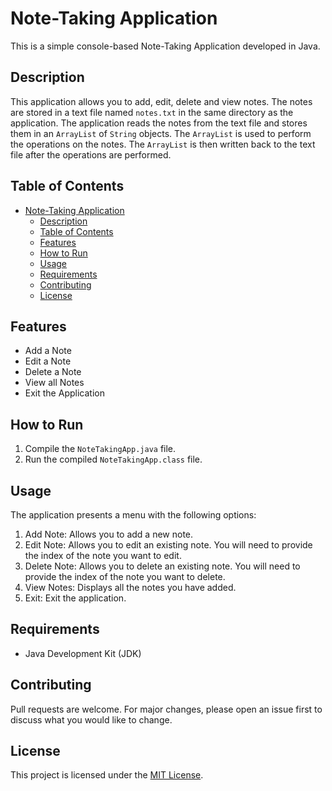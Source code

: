 # Note-Taking Application

This is a simple console-based Note-Taking Application developed in Java.

## Description

This application allows you to add, edit, delete and view notes. The notes are stored in a text file named `notes.txt`
in the same directory as the application. The application reads the notes from the text file and stores them in
an `ArrayList` of `String` objects. The `ArrayList` is used to perform the operations on the notes. The `ArrayList` is
then written back to the text file after the operations are performed.

## Table of Contents

- [Note-Taking Application](#note-taking-application)
    - [Description](#description)
    - [Table of Contents](#table-of-contents)
    - [Features](#features)
    - [How to Run](#how-to-run)
    - [Usage](#usage)
    - [Requirements](#requirements)
    - [Contributing](#contributing)
    - [License](#license)

## Features

- Add a Note
- Edit a Note
- Delete a Note
- View all Notes
- Exit the Application

## How to Run

1. Compile the `NoteTakingApp.java` file.
2. Run the compiled `NoteTakingApp.class` file.

## Usage

The application presents a menu with the following options:

1. Add Note: Allows you to add a new note.
2. Edit Note: Allows you to edit an existing note. You will need to provide the index of the note you want to edit.
3. Delete Note: Allows you to delete an existing note. You will need to provide the index of the note you want to
   delete.
4. View Notes: Displays all the notes you have added.
5. Exit: Exit the application.

## Requirements

- Java Development Kit (JDK)

## Contributing

Pull requests are welcome. For major changes, please open an issue first to discuss what you would like to change.

## License

This project is licensed under the [MIT License](https://choosealicense.com/licenses/mit/).
